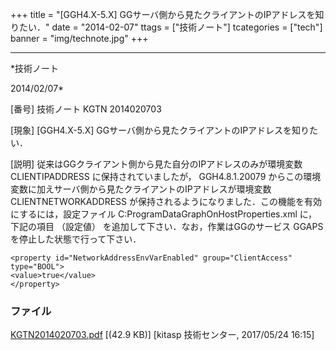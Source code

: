 ﻿+++
title = "[GGH4.X-5.X] GGサーバ側から見たクライアントのIPアドレスを知りたい．"
date = "2014-02-07"
ttags = ["技術ノート"]
tcategories = ["tech"]
banner = "img/technote.jpg"
+++

-----------------------------------------------------------------------------------------------------------------------------

*技術ノート

2014/02/07*


[番号]
技術ノート KGTN 2014020703

[現象]
[GGH4.X-5.X] GGサーバ側から見たクライアントのIPアドレスを知りたい．

[説明]
従来はGGクライアント側から見た自分のIPアドレスのみが環境変数
CLIENTIPADDRESS に保持されていましたが， GGH4.8.1.20079
からこの環境変数に加えサーバ側から見たクライアントのIPアドレスが環境変数
CLIENTNETWORKADDRESS
が保持されるようになりました．この機能を有効にするには，設定ファイル
C:ProgramDataGraphOnHostProperties.xml に，下記の項目 （設定値）
を追加して下さい．なお，作業はGGのサービス GGAPS
を停止した状態で行って下さい．

    <property id="NetworkAddressEnvVarEnabled" group="ClientAccess" type="BOOL">
    <value>true</value>
    </property>


### ファイル

 
 


[KGTN2014020703.pdf](http://techreport.kitasp.net/attachments/download/3633/KGTN2014020703.pdf)
 [(42.9 KB)] [kitasp 技術センター, 2017/05/24
16:15]


 


 

